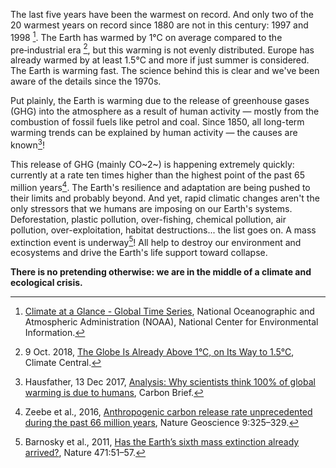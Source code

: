 The last five years have been the warmest on record. And only two of the 20 warmest years on record since 1880 are not in this century: 1997 and 1998 [^NOAA1]. The Earth has warmed by 1°C on average compared to the pre‑industrial era [^ClimateCentral2018], but this warming is not evenly distributed. Europe has already warmed by at least 1.5°C and more if just summer is considered. The Earth is warming fast. The science behind this is clear and we've been aware of the details since the 1970s.

Put plainly, the Earth is warming due to the release of greenhouse gases (GHG) into the atmosphere as a result of human activity — mostly from the combustion of fossil fuels like petrol and coal. Since 1850, all long-term warming trends can be explained by human activity — the causes are known[^Hausfather2017]!

This release of GHG (mainly CO~2~) is happening extremely quickly: currently at a rate ten times higher than the highest point of the past 65 million years[^Zeebe2016]. The Earth's resilience and adaptation are being pushed to their limits and probably beyond. And yet, rapid climatic changes aren't the only stressors that we humans are imposing on our Earth's systems. Deforestation, plastic pollution, over-fishing, chemical pollution, air pollution, over-exploitation, habitat destructions... the list goes on. A mass extinction event is underway[^Barnosky2011]! All help to destroy our environment and ecosystems and drive the Earth's life support toward collapse.

**There is no pretending otherwise: we are in the middle of a climate and ecological crisis.**

<!-- References -->

[^NOAA1]: [Climate at a Glance - Global Time Series](https://www.ncdc.noaa.gov/cag/global/time-series/globe/land/1/6/1880-2019), National Oceanographic and Atmospheric Administration (NOAA), National Center for Environmental Information.

[^ClimateCentral2018]: 9 Oct. 2018, [The Globe Is Already Above 1°C, on Its Way to 1.5°C](https://www.climatecentral.org/gallery/graphics/the-globe-is-already-above-1c), Climate Central.

[^Hausfather2017]: Hausfather, 13 Dec 2017, [Analysis: Why scientists think 100% of global warming is due to humans](https://www.carbonbrief.org/analysis-why-scientists-think-100-of-global-warming-is-due-to-humans), Carbon Brief.

[^Zeebe2016]: Zeebe et al., 2016, [Anthropogenic carbon release rate unprecedented during the past 66 million years](https://doi.org/10.1038/ngeo2681), Nature Geoscience 9:325–329.

[^Barnosky2011]: Barnosky et al., 2011, [Has the Earth’s sixth mass extinction already arrived?](https://doi.org/10.1038/nature09678), Nature 471:51–57.
